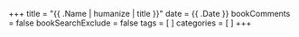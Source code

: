 +++
title = "{{ .Name | humanize | title }}"
date = {{ .Date }}
bookComments = false
bookSearchExclude = false
tags = [
]
categories = [
]
+++
